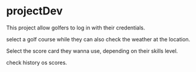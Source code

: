 # projectDev
This project allow golfers to log in with their credentials.

select a golf course while they can also check the weather at the location.

Select the score card they wanna use, depending on their skills level.

check history os scores.
